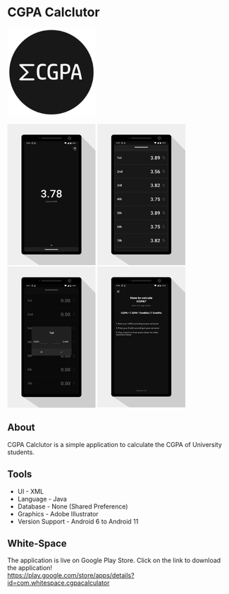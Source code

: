 # CGPA Calclutor

<img  src= "Asset/Asset 5@4x.png" width= 200 height= 200>

<img  src= "Asset/CGPA (1).jpg" width= 200 height= 320> <img  src= "Asset/CGPA (2).jpg" width= 200 height= 320> <img  src= "Asset/CGPA (3).jpg" width= 200 height= 320> <img  src= "Asset/CGPA (4).jpg" width= 200 height= 320>

## About
CGPA Calclutor is a simple application to calculate the CGPA of University students.

## Tools

- UI - XML
- Language - Java
- Database - None (Shared Preference)
- Graphics - Adobe Illustrator
- Version Support - Android 6 to Android 11


## White-Space

The application is live on Google Play Store.
Click on the link to download the application! <br/>
https://play.google.com/store/apps/details?id=com.whitespace.cgpacalculator
